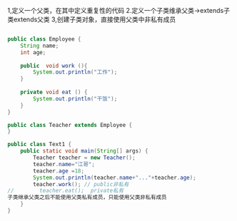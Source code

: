 1,定义一个父类，在其中定义重复性的代码
2.定义一个子类维承父类->extends子类extends父类
3,创建子类对象，直接使用父类中非私有成员


```java

public class Employee {  
    String name;  
    int age;  
  
    public  void work (){  
        System.out.println("工作");  
    }  
  
    private void eat () {  
        System.out.println("干饭");  
    }  
}
```

```java
public class Teacher extends Employee {  
}
```

```java
public class Text1 {  
    public static void main(String[] args) {  
        Teacher teacher = new Teacher();  
        teacher.name="江哥";  
        teacher.age =18;  
        System.out.println(teacher.name+"..."+teacher.age);  
        teacher.work(); // public非私有  
//        teacher.eat();  private私有  
子类继承父类之后不能使用父类私有成员，只能使用父类非私有成员
    }  
}
```